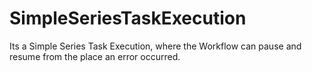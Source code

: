 # SimpleSeriesTaskExecution
Its a Simple Series Task Execution, where the Workflow can pause and resume from the place an error occurred.
